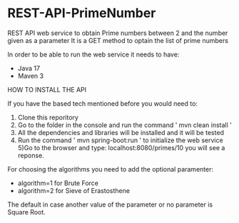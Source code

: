 # REST-API-PrimeNumber
REST API web service to obtain Prime numbers between 2 and the number given as a parameter
It is a GET method to optain the list of prime numbers



In order to be able to run the web service it needs to have:

- Java 17
- Maven 3


HOW TO INSTALL THE API 

If you have the based tech mentioned before you would need to:

1) Clone this reporitory
2) Go to the folder in the console and run the command  ' mvn clean install ' 
3) All the dependencies and libraries will be installed and it will be tested
4) Run the command ' mvn spring-boot:run ' to initialize the web service
5)Go to the browser and type: localhost:8080/primes/10 you will see a reponse. 

For choosing the algorithms you need to add the optional paramenter: 
   - algorithm=1 for Brute Force
   - algorithm=2 for Sieve of Erastosthene 
  
The default in case another value of the parameter or no parameter is Square Root. 



